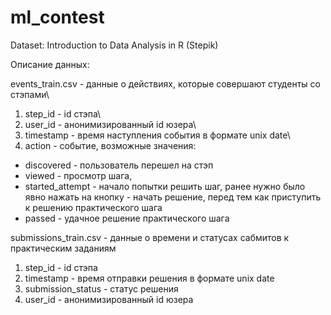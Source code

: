 # ml_contest
Dataset: Introduction to Data Analysis in R (Stepik)

Описание данных:

events_train.csv - данные о действиях, которые совершают студенты со стэпами\
1. step_id - id стэпа\
2. user_id - анонимизированный id юзера\
3. timestamp - время наступления события в формате unix date\
4. action - событие, возможные значения:
  * discovered - пользователь перешел на стэп
  * viewed - просмотр шага,
  * started_attempt - начало попытки решить шаг, ранее нужно было явно нажать на кнопку - начать решение, перед тем как приступить к решению практического шага
  * passed - удачное решение практического шага

submissions_train.csv - данные о времени и статусах сабмитов к практическим заданиям
1. step_id - id стэпа
2. timestamp - время отправки решения в формате unix date
3. submission_status - статус решения
4. user_id - анонимизированный id юзера
